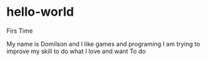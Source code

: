 # hello-world
Firs Time

My name is Domilson and I like games and programing
I am trying to improve my skill to do what I love and want To do
